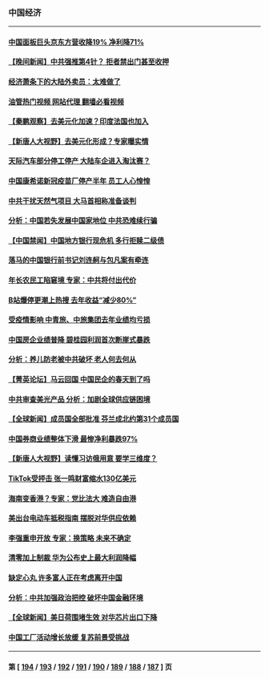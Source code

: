 ### 中国经济
---
#### [中国面板巨头京东方营收降19% 净利降71%](../../pages/ncid283/n13965307.md?04051245) 
#### [【晚间新闻】中共强推第4针？ 拒者禁出门甚至收押](../../pages/ncid283/n13964912.md?04051245) 
#### [经济萧条下的大陆外卖员：太难做了](../../pages/ncid283/n13964551.md?04051245) 
#### [油管热门视频 网站代理 翻墙必看视频](http://138.2.39.72:81/youtube.html?epic-marker?04051245)
#### [【秦鹏观察】去美元化加速？印度法国也加入](../../pages/ncid283/n13964723.md?04051245) 
#### [【新唐人大视野】去美元化形成？专家曝实情](../../pages/ncid283/n13964577.md?04051245) 
#### [天际汽车部分停工停产 大陆车企进入淘汰赛？](../../pages/ncid283/n13964579.md?04051245) 
#### [中国康希诺新冠疫苗厂停产半年 员工人心惶惶](../../pages/ncid283/n13964540.md?04051245) 
#### [中共干扰天然气项目 大马首相称准备谈判](../../pages/ncid283/n13964492.md?04051245) 
#### [分析：中国若失发展中国家地位 中共恐难续行骗](../../pages/ncid283/n13963258.md?04051245) 
#### [【中国禁闻】中国地方银行现危机 多行拒赎二级债](../../pages/ncid283/n13964333.md?04051245) 
#### [落马的中国银行前书记刘连舸与包凡案有牵连](../../pages/ncid283/n13964342.md?04051245) 
#### [年长农民工陷窘境 专家：中共将付出代价](../../pages/ncid283/n13964000.md?04051245) 
#### [B站爆停更潮上热搜 去年收益“减少80%”](../../pages/ncid283/n13963757.md?04051245) 
#### [受疫情影响 中青旅、中旅集团去年业绩均亏损](../../pages/ncid283/n13963436.md?04051245) 
#### [中国房企业绩普降 碧桂园利润首次断崖式暴跌](../../pages/ncid283/n13963401.md?04051245) 
#### [分析：养儿防老被中共破坏 老人何去何从](../../pages/ncid283/n13962933.md?04051245) 
#### [【菁英论坛】马云回国 中国民企的春天到了吗](../../pages/ncid283/n13963374.md?04051245) 
#### [中共审查美光产品 分析：加剧全球供应链困境](../../pages/ncid283/n13963146.md?04051245) 
#### [【全球新闻】成员国全部批准 芬兰成北约第31个成员国](../../pages/ncid283/n13963059.md?04051245) 
#### [中国券商业绩整体下滑 最惨净利暴跌97%](../../pages/ncid283/n13962821.md?04051245) 
#### [【新唐人大视野】读懂习访俄用意 要学三维度？](../../pages/ncid283/n13962789.md?04051245) 
#### [TikTok受抨击 张一鸣财富缩水130亿美元](../../pages/ncid283/n13962772.md?04051245) 
#### [海南变香港？专家：党比法大 难造自由港](../../pages/ncid283/n13962292.md?04051245) 
#### [美出台电动车抵税指南 摆脱对华供应依赖](../../pages/ncid283/n13962673.md?04051245) 
#### [李强重申开放 专家：换策略 未来不确定](../../pages/ncid283/n13961868.md?04051245) 
#### [清零加上制裁 华为公布史上最大利润降幅](../../pages/ncid283/n13962567.md?04051245) 
#### [缺定心丸 许多富人正在考虑离开中国](../../pages/ncid283/n13962259.md?04051245) 
#### [分析：中共加强政治把控 破坏中国金融环境](../../pages/ncid283/n13962430.md?04051245) 
#### [【全球新闻】美日荷围堵生效 对华芯片出口下降](../../pages/ncid283/n13962443.md?04051245) 
#### [中国工厂活动增长放缓 复苏前景受挑战](../../pages/ncid283/n13962376.md?04051245) 

---
#### 第 [ [194](./194.md?04051245) / [193](./193.md?04051245) / [192](./192.md?04051245) / [191](./191.md?04051245) / [190](./190.md?04051245) / [189](./189.md?04051245) / [188](./188.md?04051245) / [187](./187.md?04051245) ] 页
